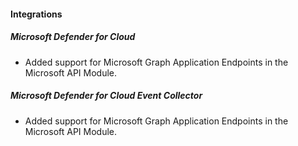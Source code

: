 
#### Integrations

##### Microsoft Defender for Cloud

- Added support for Microsoft Graph Application Endpoints in the Microsoft API Module.

##### Microsoft Defender for Cloud Event Collector

- Added support for Microsoft Graph Application Endpoints in the Microsoft API Module.
